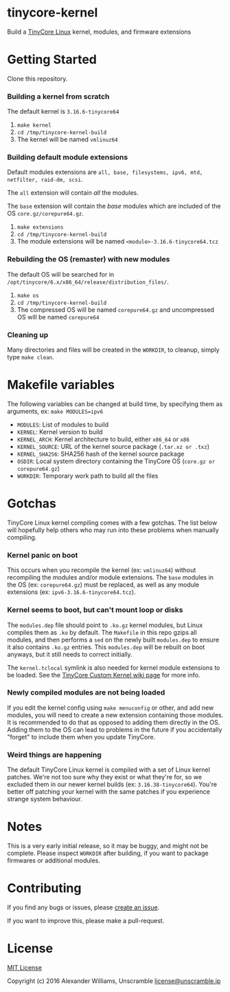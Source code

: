 # tinycore-kernel

Build a [TinyCore Linux](http://tinycorelinux.net/) kernel, modules, and firmware extensions

# Getting Started

Clone this repository.

### Building a kernel from scratch

The default kernel is `3.16.6-tinycore64`

  1. `make kernel`
  2. `cd /tmp/tinycore-kernel-build`
  3. The kernel will be named `vmlinuz64`

### Building default module extensions

Default modules extensions are `all, base, filesystems, ipv6, mtd, netfilter, raid-dm, scsi`.

The `all` extension will contain _all_ the modules.

The `base` extension will contain the _base_ modules which are included of the OS `core.gz/corepure64.gz`.

  1. `make extensions`
  2. `cd /tmp/tinycore-kernel-build`
  3. The module extensions will be named `<module>-3.16.6-tinycore64.tcz`

### Rebuilding the OS (remaster) with new modules

The default OS will be searched for in `/opt/tinycore/6.x/x86_64/release/distribution_files/`.

  1. `make os`
  2. `cd /tmp/tinycore-kernel-build`
  3. The compressed OS will be named `corepure64.gz` and uncompressed OS will be named `corepure64`

### Cleaning up

Many directories and files will be created in the `WORKDIR`, to cleanup, simply type `make clean`.

# Makefile variables

The following variables can be changed at build time, by specifying them as arguments, ex: `make MODULES=ipv6`

  * `MODULES`: List of modules to build
  * `KERNEL`: Kernel version to build
  * `KERNEL_ARCH`: Kernel architecture to build, either `x86_64` or `x86`
  * `KERNEL_SOURCE`: URL of the kernel source package (`.tar.xz or .txz`)
  * `KERNEL_SHA256`: SHA256 hash of the kernel source package
  * `OSDIR`: Local system directory containing the TinyCore OS (`core.gz or corepure64.gz`)
  * `WORKDIR`: Temporary work path to build all the files

# Gotchas

TinyCore Linux kernel compiling comes with a few gotchas. The list below will hopefully help others who may run into these problems when manually compiling.

### Kernel panic on boot

This occurs when you recompile the kernel (ex: `vmlinuz64`) without recompiling the modules and/or module extensions. The `base` modules in the OS (ex: `corepure64.gz`) must be replaced, as well as any module extensions (ex: `ipv6-3.16.6-tinycore64.tcz`).

### Kernel seems to boot, but can't mount loop or disks

The `modules.dep` file should point to `.ko.gz` kernel modules, but Linux compiles them as `.ko` by default. The `Makefile` in this repo gzips all modules, and then performs a `sed` on the newly built `modules.dep` to ensure it also contains `.ko.gz` entries. This `modules.dep` will be rebuilt on boot anyways, but it still needs to correct initially.

The `kernel.tclocal` symlink is also needed for kernel module extensions to be loaded. See the [TinyCore Custom Kernel wiki page](http://wiki.tinycorelinux.net/wiki:custom_kernel) for more info.

### Newly compiled modules are not being loaded

If you edit the kernel config using `make menuconfig` or other, and add new modules, you will need to create a new extension containing those modules. It is recommended to do that as opposed to adding them directly in the OS. Adding them to the OS can lead to problems in the future if you accidentally "forget" to include them when you update TinyCore.

### Weird things are happening

The default TinyCore Linux kernel is compiled with a set of Linux kernel patches. We're not too sure why they exist or what they're for, so we excluded them in our newer kernel builds (ex: `3.16.38-tinycore64`). You're better off patching your kernel with the same patches if you experience strange system behaviour.

# Notes

This is a very early initial release, so it may be buggy, and might not be complete. Please inspect `WORKDIR` after building, if you want to package firmwares or additional modules.

# Contributing

If you find any bugs or issues, please [create an issue](https://github.com/jidoteki/tinycore-kernel/issues/new).

If you want to improve this, please make a pull-request.

# License

[MIT License](LICENSE)

Copyright (c) 2016 Alexander Williams, Unscramble <license@unscramble.jp>
